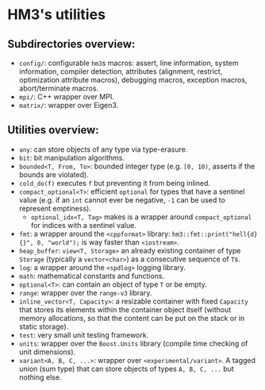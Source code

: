 # HM3's utilities

## Subdirectories overview:

- `config/`: configurable `hm3`s macros: assert, line information, system
  information, compiler detection, attributes (alignment, restrict, optimization
  attribute macros), debugging macros, exception macros, abort/terminate macros.
- `mpi/`: C++ wrapper over MPI.
- `matrix/`: wrapper over Eigen3.

## Utilities overview:

- `any`: can store objects of any type via type-erasure.
- `bit`: bit manipulation algorithms.
- `bounded<T, From, To>`: bounded integer type (e.g. `[0, 10)`, asserts if the
   bounds are violated).
- `cold_do(f)` executes `f` but preventing it from being inlined.
- `compact_optional<T>`: efficient `optional` for types that have a sentinel
   value (e.g. if an `int` cannot ever be negative, `-1` can be used to
   represent emptiness).
   - `optional_idx<T, Tag>` makes is a wrapper around `compact_optional` for
   indices with a sentinel value.
- `fmt`: a wrapper around the `<cppformat>` library:
  `hm3::fmt::print("hell{d} {}", 0, "world");` is way faster than `<iostream>`.
- `heap_buffer`: `view<T, Storage>` an already existing container of type
  `Storage` (typically a `vector<char>`) as a consecutive sequence of `T`s.
- `log`: a wrapper around the `<spdlog>` logging library.
- `math`: mathematical constants and functions.
- `optional<T>`: can contain an object of type `T` or be empty.
- `range`: wrapper over the `range-v3` library.
- `inline_vector<T, Capacity>`: a resizable container with fixed `Capacity` that
   stores its elements within the container object itself (without memory
   allocations, so that the content can be put on the stack or in static
   storage).
- `test`: very small unit testing framework.
- `units`: wrapper over the `Boost.Units` library (compile time checking of unit
   dimensions).
- `variant<A, B, C, ...>`: wrapper over `<experimental/variant>`. A tagged union
  (sum type) that can store objects of types `A, B, C, ...` but nothing else.
